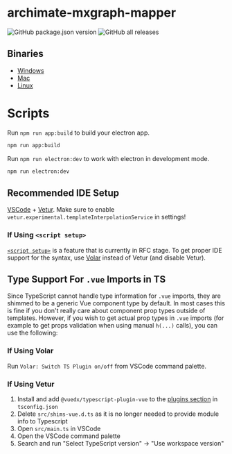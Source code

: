 # archimate-mxgraph-mapper

![GitHub package.json version](https://img.shields.io/github/package-json/v/fazendadosoftware/archimate-mxgraph-mapper)
![GitHub all releases](https://img.shields.io/github/downloads/fazendadosoftware/archimate-mxgraph-mapper/total)

## Binaries
* [Windows](https://github.com/fazendadosoftware/archimate-mxgraph-mapper/releases/download/v0.7.1/Archimate-MXGraph-Mapper-Setup-0.7.1.exe)
* [Mac](https://github.com/fazendadosoftware/archimate-mxgraph-mapper/releases/download/v0.7.1/Archimate-MXGraph-Mapper-0.7.1.dmg)
* [Linux](https://github.com/fazendadosoftware/archimate-mxgraph-mapper/releases/download/v0.7.1/Archimate-MXGraph-Mapper-0.7.1.AppImage)

# Scripts

Run `npm run app:build` to build your electron app.
```bash
npm run app:build
```

Run `npm run electron:dev` to work with electron in development mode.
```bash
npm run electron:dev
```


## Recommended IDE Setup

[VSCode](https://code.visualstudio.com/) + [Vetur](https://marketplace.visualstudio.com/items?itemName=octref.vetur). Make sure to enable `vetur.experimental.templateInterpolationService` in settings!

### If Using `<script setup>`

[`<script setup>`](https://github.com/vuejs/rfcs/pull/227) is a feature that is currently in RFC stage. To get proper IDE support for the syntax, use [Volar](https://marketplace.visualstudio.com/items?itemName=johnsoncodehk.volar) instead of Vetur (and disable Vetur).

## Type Support For `.vue` Imports in TS

Since TypeScript cannot handle type information for `.vue` imports, they are shimmed to be a generic Vue component type by default. In most cases this is fine if you don't really care about component prop types outside of templates. However, if you wish to get actual prop types in `.vue` imports (for example to get props validation when using manual `h(...)` calls), you can use the following:

### If Using Volar

Run `Volar: Switch TS Plugin on/off` from VSCode command palette.

### If Using Vetur

1. Install and add `@vuedx/typescript-plugin-vue` to the [plugins section](https://www.typescriptlang.org/tsconfig#plugins) in `tsconfig.json`
2. Delete `src/shims-vue.d.ts` as it is no longer needed to provide module info to Typescript
3. Open `src/main.ts` in VSCode
4. Open the VSCode command palette
5. Search and run "Select TypeScript version" -> "Use workspace version"
